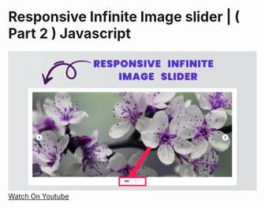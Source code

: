 # Responsive Infinite Image slider | ( Part 2 ) Javascript
![thumbnail](thumbnail.png)
[Watch On Youtube](https://youtu.be/RzsvKEF3gSA)